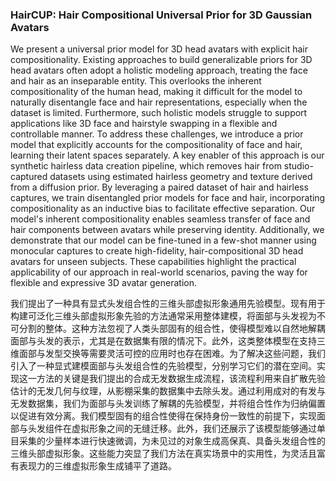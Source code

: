 ### HairCUP: Hair Compositional Universal Prior for 3D Gaussian Avatars

We present a universal prior model for 3D head avatars with explicit hair compositionality. Existing approaches to build generalizable priors for 3D head avatars often adopt a holistic modeling approach, treating the face and hair as an inseparable entity. This overlooks the inherent compositionality of the human head, making it difficult for the model to naturally disentangle face and hair representations, especially when the dataset is limited. Furthermore, such holistic models struggle to support applications like 3D face and hairstyle swapping in a flexible and controllable manner. To address these challenges, we introduce a prior model that explicitly accounts for the compositionality of face and hair, learning their latent spaces separately. A key enabler of this approach is our synthetic hairless data creation pipeline, which removes hair from studio-captured datasets using estimated hairless geometry and texture derived from a diffusion prior. By leveraging a paired dataset of hair and hairless captures, we train disentangled prior models for face and hair, incorporating compositionality as an inductive bias to facilitate effective separation. Our model's inherent compositionality enables seamless transfer of face and hair components between avatars while preserving identity. Additionally, we demonstrate that our model can be fine-tuned in a few-shot manner using monocular captures to create high-fidelity, hair-compositional 3D head avatars for unseen subjects. These capabilities highlight the practical applicability of our approach in real-world scenarios, paving the way for flexible and expressive 3D avatar generation.

我们提出了一种具有显式头发组合性的三维头部虚拟形象通用先验模型。现有用于构建可泛化三维头部虚拟形象先验的方法通常采用整体建模，将面部与头发视为不可分割的整体。这种方法忽视了人类头部固有的组合性，使得模型难以自然地解耦面部与头发的表示，尤其是在数据集有限的情况下。此外，这类整体模型在支持三维面部与发型交换等需要灵活可控的应用时也存在困难。为了解决这些问题，我们引入了一种显式建模面部与头发组合性的先验模型，分别学习它们的潜在空间。实现这一方法的关键是我们提出的合成无发数据生成流程，该流程利用来自扩散先验估计的无发几何与纹理，从影棚采集的数据集中去除头发。通过利用成对的有发与无发数据集，我们为面部与头发训练了解耦的先验模型，并将组合性作为归纳偏置以促进有效分离。我们模型固有的组合性使得在保持身份一致性的前提下，实现面部与头发组件在虚拟形象之间的无缝迁移。此外，我们还展示了该模型能够通过单目采集的少量样本进行快速微调，为未见过的对象生成高保真、具备头发组合性的三维头部虚拟形象。这些能力突显了我们方法在真实场景中的实用性，为灵活且富有表现力的三维虚拟形象生成铺平了道路。

